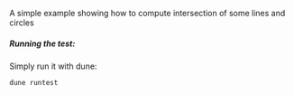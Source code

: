 A simple example showing how to compute intersection of some lines and circles

##### Running the test:
Simply run it with dune:
```console
dune runtest
```